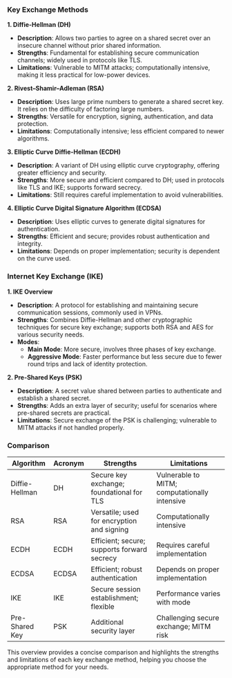 ### **Key Exchange Methods**

**1. Diffie-Hellman (DH)**

- **Description**: Allows two parties to agree on a shared secret over an insecure channel without prior shared information.
- **Strengths**: Fundamental for establishing secure communication channels; widely used in protocols like TLS.
- **Limitations**: Vulnerable to MITM attacks; computationally intensive, making it less practical for low-power devices.

**2. Rivest–Shamir–Adleman (RSA)**

- **Description**: Uses large prime numbers to generate a shared secret key. It relies on the difficulty of factoring large numbers.
- **Strengths**: Versatile for encryption, signing, authentication, and data protection.
- **Limitations**: Computationally intensive; less efficient compared to newer algorithms.

**3. Elliptic Curve Diffie-Hellman (ECDH)**

- **Description**: A variant of DH using elliptic curve cryptography, offering greater efficiency and security.
- **Strengths**: More secure and efficient compared to DH; used in protocols like TLS and IKE; supports forward secrecy.
- **Limitations**: Still requires careful implementation to avoid vulnerabilities.

**4. Elliptic Curve Digital Signature Algorithm (ECDSA)**

- **Description**: Uses elliptic curves to generate digital signatures for authentication.
- **Strengths**: Efficient and secure; provides robust authentication and integrity.
- **Limitations**: Depends on proper implementation; security is dependent on the curve used.

### **Internet Key Exchange (IKE)**

**1. IKE Overview**

- **Description**: A protocol for establishing and maintaining secure communication sessions, commonly used in VPNs.
- **Strengths**: Combines Diffie-Hellman and other cryptographic techniques for secure key exchange; supports both RSA and AES for various security needs.
- **Modes**:
    - **Main Mode**: More secure, involves three phases of key exchange.
    - **Aggressive Mode**: Faster performance but less secure due to fewer round trips and lack of identity protection.

**2. Pre-Shared Keys (PSK)**

- **Description**: A secret value shared between parties to authenticate and establish a shared secret.
- **Strengths**: Adds an extra layer of security; useful for scenarios where pre-shared secrets are practical.
- **Limitations**: Secure exchange of the PSK is challenging; vulnerable to MITM attacks if not handled properly.

### **Comparison**

|Algorithm|Acronym|Strengths|Limitations|
|---|---|---|---|
|Diffie-Hellman|DH|Secure key exchange; foundational for TLS|Vulnerable to MITM; computationally intensive|
|RSA|RSA|Versatile; used for encryption and signing|Computationally intensive|
|ECDH|ECDH|Efficient; secure; supports forward secrecy|Requires careful implementation|
|ECDSA|ECDSA|Efficient; robust authentication|Depends on proper implementation|
|IKE|IKE|Secure session establishment; flexible|Performance varies with mode|
|Pre-Shared Key|PSK|Additional security layer|Challenging secure exchange; MITM risk|

This overview provides a concise comparison and highlights the strengths and limitations of each key exchange method, helping you choose the appropriate method for your needs.